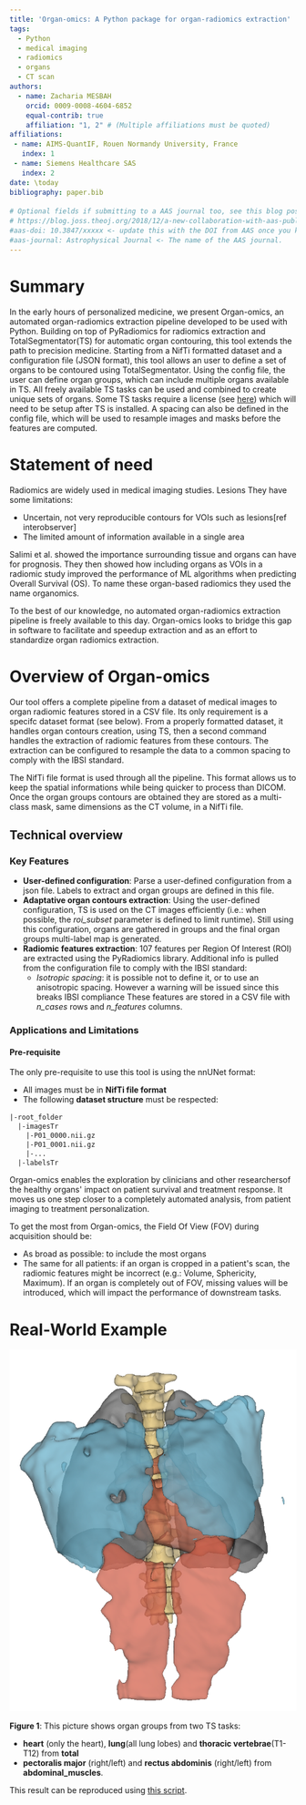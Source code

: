 ```yaml
---
title: 'Organ-omics: A Python package for organ-radiomics extraction'
tags:
  - Python
  - medical imaging
  - radiomics
  - organs
  - CT scan
authors:
  - name: Zacharia MESBAH
    orcid: 0009-0008-4604-6852
    equal-contrib: true
    affiliation: "1, 2" # (Multiple affiliations must be quoted)
affiliations:
 - name: AIMS-QuantIF, Rouen Normandy University, France
   index: 1
 - name: Siemens Healthcare SAS
   index: 2
date: \today
bibliography: paper.bib

# Optional fields if submitting to a AAS journal too, see this blog post:
# https://blog.joss.theoj.org/2018/12/a-new-collaboration-with-aas-publishing
#aas-doi: 10.3847/xxxxx <- update this with the DOI from AAS once you know it.
#aas-journal: Astrophysical Journal <- The name of the AAS journal.
---
```

# Summary

In the early hours of personalized medicine, we present Organ-omics, an automated organ-radiomics extraction pipeline developed to be used with Python. Building on top of PyRadiomics for radiomics extraction and TotalSegmentator(TS) for automatic organ contouring, this tool extends the path to precision medicine.
Starting from a NifTi formatted dataset and a configuration file (JSON format), this tool allows an user to define a set of organs to be contoured using TotalSegmentator. Using the config file, the user can define organ groups, which can include multiple organs available in TS. All freely available TS tasks can be used and combined to create unique sets of organs. Some TS tasks require a license (see [here](https://backend.totalsegmentator.com/license-academic/)) which will need to be setup after TS is installed.
A spacing can also be defined in the config file, which will be used to resample images and masks before the features are computed.


# Statement of need

Radiomics are widely used in medical imaging studies. Lesions
They have some limitations:
- Uncertain, not very reproducible contours for VOIs such as lesions[ref interobserver]
- The limited amount of information available in a single area

Salimi et al. showed the importance surrounding tissue and organs can have for prognosis. 
They then showed how including organs as VOIs in a radiomic study improved the performance of ML algorithms when predicting Overall Survival (OS).  To name these organ-based radiomics they used the name organomics.

To the best of our knowledge, no automated organ-radiomics extraction pipeline is freely available to this day. Organ-omics looks to bridge this gap in software to facilitate and speedup extraction and as an effort to standardize organ radiomics extraction.

# Overview of Organ-omics
Our tool offers a complete pipeline from a dataset of medical images to organ radiomic features stored in a CSV file. Its only requirement is a specifc dataset format (see below). From a properly formatted dataset, it handles organ contours creation, using TS, then a second command handles the extraction of radiomic features from these contours. The extraction can be configured to resample the data to a common spacing to comply with the IBSI standard.

The NifTi file format is used through all the pipeline. This format allows us to keep the spatial informations while being quicker to process than DICOM. Once the organ groups contours are obtained they are stored as a multi-class mask, same dimensions as the CT volume, in a NifTi file.

## Technical overview

### Key Features
 - **User-defined configuration**: Parse a user-defined configuration from a json file. Labels to extract and organ groups are defined in this file.
 - **Adaptative organ contours extraction**: Using the user-defined configuration, TS is used on the CT images efficiently (i.e.: when possible, the *roi_subset* parameter is defined to limit runtime). Still using this configuration, organs are gathered in groups and the final organ groups multi-label map is generated.
 - **Radiomic features extraction**: 107 features per Region Of Interest (ROI) are extracted using the PyRadiomics library. Additional info is pulled from the configuration file to comply with the IBSI standard:
   -  *Isotropic spacing*: it is possible not to define it, or to use an anisotropic spacing. However a warning will be issued since this breaks IBSI compliance
  These features are stored in a CSV file with *n_cases* rows and  *n_features* columns.


### Applications and Limitations
#### Pre-requisite

The only pre-requisite to use this tool is using the nnUNet format:
 - All images must be in **NifTi file format**
 - The following **dataset structure** must be respected:
  
  
  ```
|-root_folder
    |-imagesTr
      |-P01_0000.nii.gz
      |-P01_0001.nii.gz
      |-...
    |-labelsTr

```
    
Organ-omics enables the exploration by clinicians and other researchersof the healthy organs' impact on patient survival and treatment response. It moves us one step closer to a completely automated analysis, from patient imaging to treatment personalization.

To get the most from Organ-omics, the Field Of View (FOV) during acquisition should be:
 - As broad as possible: to include the most organs
 - The same for all patients: if an organ is cropped in a patient's scan, the radiomic features might be incorrect (e.g.: Volume, Sphericity, Maximum). If an organ is completely out of FOV, missing values will be introduced, which will impact the performance of downstream tasks.



# Real-World Example

![Organs from 2 tasks: total and abdominal_muscles](./images/Mixed_tasks_organ_contours.png)

**Figure 1**: This picture shows organ groups from two TS tasks:
- **heart** (only the heart), **lung**(all lung lobes) and **thoracic vertebrae**(T1-T12) from **total**
- **pectoralis major** (right/left) and **rectus abdominis** (right/left) from **abdominal_muscles**.

This result can be reproduced using [this script](examples/paper_example.sh).